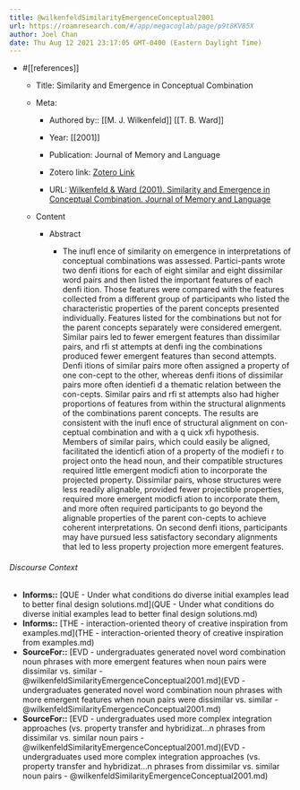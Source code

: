 ```yaml
---
title: @wilkenfeldSimilarityEmergenceConceptual2001
url: https://roamresearch.com/#/app/megacoglab/page/p9t8KV85X
author: Joel Chan
date: Thu Aug 12 2021 23:17:05 GMT-0400 (Eastern Daylight Time)
---
```


- #[[references]]

    - Title: Similarity and Emergence in Conceptual Combination

    - Meta:

        - Authored by:: [[M. J. Wilkenfeld]] [[T. B. Ward]]

        - Year: [[2001]]

        - Publication: Journal of Memory and Language

        - Zotero link: [Zotero Link](zotero://select/items/7_GEKTIL94)

        - URL: [Wilkenfeld & Ward (2001). Similarity and Emergence in Conceptual Combination. Journal of Memory and Language](undefined)

    - Content

        - Abstract

            - The inufl ence of similarity on emergence in interpretations of conceptual combinations was assessed. Partici-pants wrote two denfi itions for each of eight similar and eight dissimilar word pairs and then listed the important features of each denfi ition. Those features were compared with the features collected from a different group of participants who listed the characteristic properties of the parent concepts presented individually. Features listed for the combinations but not for the parent concepts separately were considered emergent. Similar pairs led to fewer emergent features than dissimilar pairs, and rfi st attempts at denfi ing the combinations produced fewer emergent features than second attempts. Denfi itions of similar pairs more often assigned a property of one con-cept to the other, whereas denfi itions of dissimilar pairs more often identiefi d a thematic relation between the con-cepts. Similar pairs and rfi st attempts also had higher proportions of features from within the structural alignments of the combinations parent concepts. The results are consistent with the inufl ence of structural alignment on con-ceptual combination and with a q uick xfi hypothesis. Members of similar pairs, which could easily be aligned, facilitated the identicfi ation of a property of the modiefi r to project onto the head noun, and their compatible structures required little emergent modicfi ation to incorporate the projected property. Dissimilar pairs, whose structures were less readily alignable, provided fewer projectible properties, required more emergent modicfi ation to incorporate them, and more often required participants to go beyond the alignable properties of the parent con-cepts to achieve coherent interpretations. On second denfi itions, participants may have pursued less satisfactory secondary alignments that led to less property projection more emergent features.

###### Discourse Context

- **Informs::** [QUE - Under what conditions do diverse initial examples lead to better final design solutions.md](QUE - Under what conditions do diverse initial examples lead to better final design solutions.md)
- **Informs::** [THE - interaction-oriented theory of creative inspiration from examples.md](THE - interaction-oriented theory of creative inspiration from examples.md)
- **SourceFor::** [EVD - undergraduates generated novel word combination noun phrases with more emergent features when noun pairs were dissimilar vs. similar - @wilkenfeldSimilarityEmergenceConceptual2001.md](EVD - undergraduates generated novel word combination noun phrases with more emergent features when noun pairs were dissimilar vs. similar - @wilkenfeldSimilarityEmergenceConceptual2001.md)
- **SourceFor::** [EVD - undergraduates used more complex integration approaches (vs. property transfer and hybridizat...n phrases from dissimilar vs. similar noun pairs - @wilkenfeldSimilarityEmergenceConceptual2001.md](EVD - undergraduates used more complex integration approaches (vs. property transfer and hybridizat...n phrases from dissimilar vs. similar noun pairs - @wilkenfeldSimilarityEmergenceConceptual2001.md)

